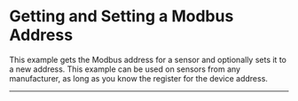 # Getting and Setting a Modbus Address<!-- {#example_read_write_register} -->

This example gets the Modbus address for a sensor and optionally
sets it to a new address. This example can be used on sensors from
any manufacturer, as long as you know the register for the device address.

_______


[//]: # ( @section example_get_set_address_pio_config PlatformIO Configuration )

[//]: # ( @include{lineno} getSetAddress/platformio.ini )

[//]: # ( @section example_get_set_address_pio_code The Complete Code )

[//]: # ( @include{lineno} getSetAddress/getSetAddress.ino )

